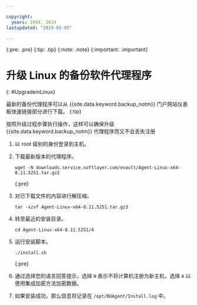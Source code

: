 ```yaml
---

copyright:
  years: 1994, 2019
lastupdated: "2019-02-05"

---
```

{:pre: .pre}
{:tip: .tip}
{:note: .note}
{:important: .important}

# 升级 Linux 的备份软件代理程序
{: #UpgradeinLinux}

最新的备份代理程序可以从 {{site.data.keyword.backup_notm}} 门户网站仪表板快速链接部分进行下载。
{:tip}

按照升级过程步骤执行操作，这样可以确保升级 {{site.data.keyword.backup_notm}} 代理程序而又不会丢失注册

1. 以 root 级别的身份登录到主机。
2. 下载最新版本的代理程序。
   ```
   wget -N downloads.service.softlayer.com/evault/Agent-Linux-x64-8.11.5251.tar.gz2
   ```
   {:pre}

3. 对已下载文件的内容进行解压缩。

   ```
   tar -xzvf Agent-Linux-x64-8.11.5251.tar.gz3
   ```
4. 转至最近的安装目录。
   ```
   cd Agent-Linux-x64-8.11.5251/4
   ```

5. 运行安装脚本。
   ```
   ./install.sh
   ```
   {:pre}

6. 通过选择您的语言回答提示，选择 `N` 表示不将计算机注册为新主机，选择 `A` 以使用集成加密方法加密数据。

7. 如果安装成功，那么信息将记录在 `/opt/BUAgent/Install.log` 中。
